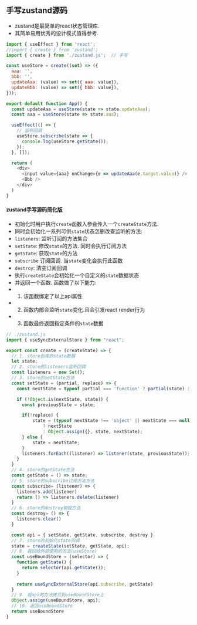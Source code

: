 ## 手写zustand源码
- zustand是最简单的react状态管理库. 
- 其简单易用优秀的设计模式值得参考.


```js
import { useEffect } from 'react';
//import { create } from 'zustand';
import { create } from './zustand.js';  // 手写

const useStore = create((set) => ({
  aaa: '',
  bbb: '',
  updateAaa: (value) => set({ aaa: value}),
  updateBbb: (value) => set({ bbb: value}),
}));

export default function App() {
  const updateAaa = useStore(state => state.updateAaa);
  const aaa = useStore(state => state.aaa);

  useEffect(() => {
    // 监听回调
    useStore.subscribe(state => {
      console.log(useStore.getState());
    });
  }, []);

  return (
    <div>
      <input value={aaa} onChange={e => updateAaa(e.target.value)} />
      <Bbb />
    </div>
  )
}
```

#### zustand手写源码简化版
- 初始化时用户执行`create`函数入参会传入一个`createState`方法.
- 同时会初始化一系列可供`state`状态怎删改查监听的方法:
- `listeners`: 监听订阅的方法集合
- `setState`: 修改`state`的方法. 同时会执行订阅方法
- `getState`: 获取`state`的方法
- `subscribe` 订阅回调. 当`state`变化会执行此函数
- `destroy`: 清空订阅回调
- 执行`createState`会初始化一个自定义的`state`数据状态
- 并返回一个函数. 函数做了以下能力:
- 1. 该函数绑定了以上api属性
- 2. 函数内部会监听`state`变化.且会引发react render行为
- 3. 函数最终返回指定条件的`state`数据 


```js
// ./zustand.js
import { useSyncExternalStore } from "react";

export const create = (createState) => {
  // 1. store创库的state数据
  let state;
  // 2. store的listeners监听回调
  const listeners = new Set();
  // 3. store的setState方法
  const setState = (partial, replace) => {
    const nextState = typeof partial === 'function' ? partial(state) : partial

    if (!Object.is(nextState, state)) {
      const previousState = state;

      if(!replace) {
          state = (typeof nextState !== 'object' || nextState === null)
              ? nextState
              : Object.assign({}, state, nextState);
      } else {
          state = nextState;
      }
      listeners.forEach((listener) => listener(state, previousState));
    }
  }
  // 4. store的getState方法
  const getState = () => state;
  // 5. store的subscribe订阅方法方法
  const subscribe= (listener) => {
    listeners.add(listener)
    return () => listeners.delete(listener)
  }
  // 6. store的destroy销毁方法
  const destroy= () => {
    listeners.clear()
  }

  const api = { setState, getState, subscribe, destroy }
  // 7. store的初始化state回调
  state = createState(setState, getState, api);
  // 8. 返回给外部使用的方法(useStore)
  const useBoundStore = (selector) => {
    function getState() {
      return selector(api.getState());
    }
    
    return useSyncExternalStore(api.subscribe, getState)
  }
  // 9. 将api的方法拷贝到useBoundStore上
  Object.assign(useBoundStore, api);
  // 10. 返回useBoundStore
  return useBoundStore
}
```
